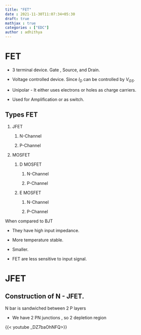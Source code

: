 ```yaml
---
title: "FET"
date : 2021-11-30T11:07:34+05:30
draft: true
mathjax : true
categories : ["EDC"]
author : adhithya
---
```


# FET

- 3 terminal device. Gate , Source, and Drain.

- Voltage controlled device. Since $I_D$ can be controlled by $V_{GS}$. 

-  Unipolar - It either uses electrons or holes as charge carriers.

- Used for Amplification or  as switch.


## Types FET

1. JFET
	
	1. N-Channel
	
	2. P-Channel  

2. MOSFET
	
	1. D MOSFET 

		1. N-Channel

		2. P-Channel  	

	1. E MOSFET 

		1. N-Channel

		2. P-Channel  	


When compared to BJT 

 -	They have high input impedance.
 
 - More temperature stable.
 
 - Smaller.

- FET are less sensitive to input signal.


# JFET

## Construction of N - JFET.

N bar is sandwiched between 2 P layers

- We have 2 PN junctions , so 2 depletion region 

{{< youtube _DZ7baOhNFQ>}}